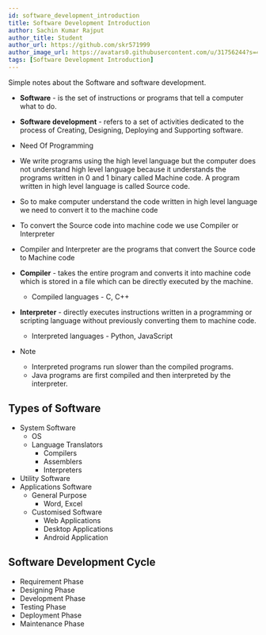 ```yaml
---
id: software_development_introduction
title: Software Development Introduction
author: Sachin Kumar Rajput
author_title: Student
author_url: https://github.com/skr571999
author_image_url: https://avatars0.githubusercontent.com/u/31756244?s=460&u=0710d9191ec50054e523f08a477df8b6b97f442c&v=4
tags: [Software Development Introduction]
---
```


Simple notes about the Software and software development.

<!--truncate-->

- **Software** - is the set of instructions or programs that tell a computer what to do.

- **Software development** - refers to a set of activities dedicated to the process of Creating, Designing, Deploying and Supporting software.

- Need Of Programming

- We write programs using the high level language but the computer does not understand high level language because it understands the programs written in 0 and 1 binary called Machine code. A program written in high level language is called Source code.

- So to make computer understand the code written in high level language we need to convert it to the machine code

- To convert the Source code into machine code we use Compiler or Interpreter

- Compiler and Interpreter are the programs that convert the Source code to Machine code

- **Compiler** - takes the entire program and converts it into machine code which is stored in a file which can be directly executed by the machine.

  - Compiled languages - C, C++

- **Interpreter** - directly executes instructions written in a programming or scripting language without previously converting them to machine code.

  - Interpreted languages - Python, JavaScript

- Note
  - Interpreted programs run slower than the compiled programs.
  - Java programs are first compiled and then interpreted by the interpreter.

## Types of Software

- System Software
  - OS
  - Language Translators
    - Compilers
    - Assemblers
    - Interpreters
- Utility Software
- Applications Software
  - General Purpose
    - Word, Excel
  - Customised Software
    - Web Applications
    - Desktop Applications
    - Android Application

## Software Development Cycle

- Requirement Phase
- Designing Phase
- Development Phase
- Testing Phase
- Deployment Phase
- Maintenance Phase
